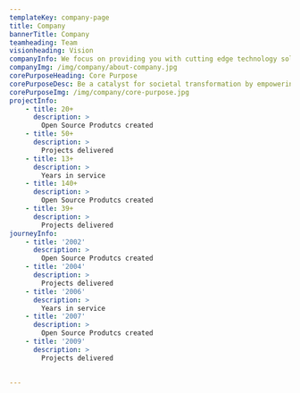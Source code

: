 ```yaml
---
templateKey: company-page
title: Company
bannerTitle: Company
teamheading: Team
visionheading: Vision
companyInfo: We focus on providing you with cutting edge technology solutions. Our emphasis is on using Open Source technologies in order to deliver the most cost effective, secure & up-to-date solutions & enabling you with the tools to take your business to the next level.
companyImg: /img/company/about-company.jpg
corePurposeHeading: Core Purpose
corePurposeDesc: Be a catalyst for societal transformation by empowering organisations and individuals with technology
corePurposeImg: /img/company/core-purpose.jpg
projectInfo:
    - title: 20+
      description: >
        Open Source Produtcs created
    - title: 50+
      description: >
        Projects delivered
    - title: 13+
      description: >
        Years in service
    - title: 140+
      description: >
        Open Source Produtcs created
    - title: 39+
      description: >
        Projects delivered
journeyInfo:
    - title: '2002'
      description: >
        Open Source Produtcs created
    - title: '2004'
      description: >
        Projects delivered
    - title: '2006'
      description: >
        Years in service
    - title: '2007'
      description: >
        Open Source Produtcs created
    - title: '2009'
      description: >
        Projects delivered
 
        
---
```



